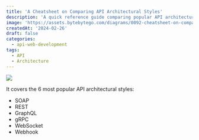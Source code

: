 ```yaml
---
title: 'A Cheatsheet on Comparing API Architectural Styles'
description: 'A quick reference guide comparing popular API architectural styles.'
image: 'https://assets.bytebytego.com/diagrams/0092-cheatsheet-on-comparing-api-architectural-styles.png'
createdAt: '2024-02-26'
draft: false
categories:
  - api-web-development
tags:
  - API
  - Architecture
---
```


![](https://assets.bytebytego.com/diagrams/0092-cheatsheet-on-comparing-api-architectural-styles.png)

It covers the 6 most popular API architectural styles:

* SOAP
* REST
* GraphQL
* gRPC
* WebSocket
* Webhook
